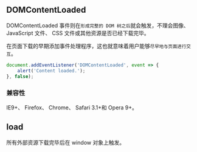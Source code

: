 ## DOMContentLoaded

DOMContentLoaded 事件则在`形成完整的 DOM 树之后`就会触发，不理会图像、 JavaScript 文件、 CSS 文件或其他资源是否已经下载完毕。

在页面下载的早期添加事件处理程序，这也就意味着用户能够`尽早地与页面进行交互`。

```js
document.addEventListener('DOMContentLoaded', event => {
    alert('Content loaded.');
}, false);
```

### 兼容性

IE9+、 Firefox、 Chrome、 Safari 3.1+和 Opera 9+。

## load

所有外部资源下载完毕后在 window 对象上触发。